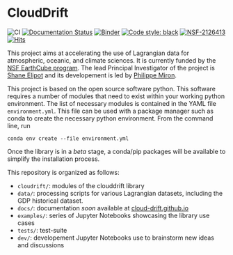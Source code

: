 # CloudDrift
![CI](https://github.com/Cloud-Drift/clouddrift/workflows/CI/badge.svg)
[![Documentation Status](https://github.com/Cloud-Drift/clouddrift/actions/workflows/docs.yml/badge.svg)](https://cloud-drift.github.io/clouddrift)
[![Binder](https://mybinder.org/badge_logo.svg)](https://mybinder.org/v2/gh/Cloud-Drift/clouddrift/main?labpath=examples)
[![Code style: black](https://img.shields.io/badge/code%20style-black-000000.svg)](https://github.com/psf/black)
[![NSF-2126413](https://img.shields.io/badge/NSF-2126413-blue.svg)](https://nsf.gov/awardsearch/showAward?AWD_ID=2126413)
[![Hits](https://hits.seeyoufarm.com/api/count/incr/badge.svg?url=https%3A%2F%2Fgithub.com%2FCloud-Drift%2Fclouddrift&count_bg=%2368C563&title_bg=%23555555&icon=&icon_color=%23E7E7E7&title=hits&edge_flat=false)](https://hits.seeyoufarm.com)

This project aims at accelerating the use of Lagrangian data for atmospheric, oceanic, and climate sciences. It is currently funded by the [NSF EarthCube program](https://www.earthcube.org/info). The lead Principal Investigator of the project is [Shane Elipot](https://github.com/selipot) and its developement is led by [Philippe Miron](https://github.com/philippemiron).

This project is based on the open source software python. This software requires a number of modules that need to exist within your working python environment. The list of necessary modules is contained in the YAML file `environment.yml`. This file can be used with a package manager such as conda to create the necessary python environment. From the command line, run

`conda env create --file environment.yml`

Once the library is in a *beta* stage, a conda/pip packages will be available to simplify the installation process.

This repository is organized as follows:
- `cloudrift/`: modules of the clouddrift library
- `data/`: processing scripts for various Lagrangian datasets, including the GDP historical dataset.
- `docs/`: documentation *soon* available at [cloud-drift.github.io](cloud-drift.github.io)
- `examples/`: series of Jupyter Notebooks showcasing the library use cases
- `tests/`: test-suite
- `dev/`: developement Jupyter Notebooks use to brainstorm new ideas and discussions
